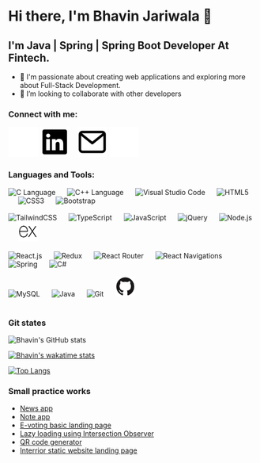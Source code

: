 # Hi there, I'm Bhavin Jariwala 👋 

## I'm Java | Spring | Spring Boot Developer At Fintech.

- 🔭 I'm passionate about creating web applications and exploring more about Full-Stack Development.
- 👯 I’m looking to collaborate with other developers

### Connect with me:

[![linked in](./img/linkedin-light.svg)](https://www.linkedin.com/in/bhavin-jariwala-989709223/#gh-dark-mode-only)
[![linked in](./img/linkedin-dark.svg)](https://www.linkedin.com/in/bhavin-jariwala-989709223/#gh-light-mode-only)
&nbsp;&nbsp;
[![gmail](./img/mail-dark.svg)](mailto:bjariwala26@gmail.com/#gh-light-mode-only)
[![gmail](./img/mail-light.svg)](mailto:bjariwala26@gmail.com/#gh-dark-mode-only)

### Languages and Tools:

<p align="left">
  <img src="https://cdn.jsdelivr.net/gh/devicons/devicon/icons/c/c-original.svg" alt="C Language" width="40" height="40"/> &nbsp;&nbsp;&nbsp;&nbsp;
  <img src="https://cdn.jsdelivr.net/gh/devicons/devicon/icons/cplusplus/cplusplus-original.svg" alt="C++ Language" width="40" height="40"/> &nbsp;&nbsp;&nbsp;&nbsp;
  <img src="https://cdn.jsdelivr.net/gh/devicons/devicon/icons/vscode/vscode-original.svg" alt="Visual Studio Code" width="40" height="40"/> &nbsp;&nbsp;&nbsp;&nbsp;
  <img src="https://cdn.jsdelivr.net/gh/devicons/devicon/icons/html5/html5-original.svg" alt="HTML5" width="40" height="40"/> &nbsp;&nbsp;&nbsp;&nbsp;
  <img src="https://cdn.jsdelivr.net/gh/devicons/devicon/icons/css3/css3-original.svg" alt="CSS3" width="40" height="40"/> &nbsp;&nbsp;&nbsp;&nbsp;
  <img src="https://cdn.jsdelivr.net/gh/devicons/devicon/icons/bootstrap/bootstrap-original.svg" alt="Bootstrap" width="40" height="40"/> &nbsp;&nbsp;&nbsp;&nbsp;
  <br/> <br/>
  <img src="https://cdn.jsdelivr.net/gh/devicons/devicon@latest/icons/tailwindcss/tailwindcss-original.svg" alt="TailwindCSS" width="40" height="40"/> &nbsp;&nbsp;&nbsp;&nbsp;
  <img src="https://cdn.jsdelivr.net/gh/devicons/devicon/icons/typescript/typescript-original.svg" alt="TypeScript" width="40" height="40"/> &nbsp;&nbsp;&nbsp;&nbsp;
  <img src="https://cdn.jsdelivr.net/gh/devicons/devicon/icons/javascript/javascript-original.svg" alt="JavaScript" width="40" height="40"/> &nbsp;&nbsp;&nbsp;&nbsp;
  <img src="https://cdn.jsdelivr.net/gh/devicons/devicon/icons/jquery/jquery-plain-wordmark.svg" alt="jQuery" width="40" height="40"/> &nbsp;&nbsp;&nbsp;&nbsp;
  <img src="https://cdn.jsdelivr.net/gh/devicons/devicon/icons/nodejs/nodejs-original.svg" alt="Node.js" width="40" height="40"/> &nbsp;&nbsp;&nbsp;&nbsp;
  <img src="./img/express.png" alt="Express.js" width="40" height="40"/> &nbsp;&nbsp;&nbsp;&nbsp;
  <br/> <br/>
  <img src="https://cdn.jsdelivr.net/gh/devicons/devicon/icons/react/react-original.svg" alt="React.js" width="40" height="40"/> &nbsp;&nbsp;&nbsp;&nbsp;
  <img src="https://cdn.jsdelivr.net/gh/devicons/devicon@latest/icons/redux/redux-original.svg" alt="Redux" width="40" height="40"/> &nbsp;&nbsp;&nbsp;&nbsp;
  <img src="https://cdn.jsdelivr.net/gh/devicons/devicon@latest/icons/reactrouter/reactrouter-original.svg" alt="React Router" width="40" height="40"/> &nbsp;&nbsp;&nbsp;&nbsp;
  <img src="https://cdn.jsdelivr.net/gh/devicons/devicon@latest/icons/reactnavigation/reactnavigation-original.svg"  alt="React Navigations" width="40" height="40"/> &nbsp;&nbsp;&nbsp;&nbsp;
  <img src="https://cdn.jsdelivr.net/gh/devicons/devicon@latest/icons/spring/spring-original-wordmark.svg" alt="Spring" width="40" height="40"/> &nbsp;&nbsp;&nbsp;&nbsp;
  <img src="https://cdn.jsdelivr.net/gh/devicons/devicon/icons/csharp/csharp-original.svg" alt="C#" width="40" height="40"/> &nbsp;&nbsp;&nbsp;&nbsp;
  <br/> <br/>
  <img src="https://cdn.jsdelivr.net/gh/devicons/devicon/icons/mysql/mysql-original.svg" alt="MySQL" width="40" height="40"/> &nbsp;&nbsp;&nbsp;&nbsp;
  <img src="https://cdn.jsdelivr.net/gh/devicons/devicon/icons/java/java-original.svg" alt="Java" width="40" height="40"/> &nbsp;&nbsp;&nbsp;&nbsp;
  <img src="https://cdn.jsdelivr.net/gh/devicons/devicon/icons/git/git-original.svg" alt="Git" width="40" height="40"/> &nbsp;&nbsp;&nbsp;&nbsp;
  <img src="./img/github.png" alt="GitHub" width="40" height="40"/> &nbsp;&nbsp;&nbsp;&nbsp;
  <br/>
  <br/>
</p>

### Git states

<!-- [![GitHub Streak](http://github-readme-streak-stats.herokuapp.com?user=Bhavin1324&theme=dark&border_radius=4.6&background=0d1117)](https://git.io/streak-stats) -->

![Bhavin's GitHub stats](https://github-readme-stats.vercel.app/api?username=Bhavin1324&theme=github_dark&show_icons=true) 

[![Bhavin's wakatime stats](https://github-readme-stats.vercel.app/api/wakatime?username=Bhavin13&layout=compact&theme=github_dark&langs_count=10)](https://wakatime.com/@Bhavin13)

[![Top Langs](https://github-readme-stats.vercel.app/api/top-langs/?username=Bhavin1324&layout=compact&theme=github_dark&background=0d1117)](https://github.com/Bhavin1324/github-readme-stats) 

### Small practice works
- [News app](https://bhavin1324.github.io/NewsApp/)
- [Note app](https://bhavin1324.github.io/QuickNote/)
- [E-voting basic landing page](https://bhavin1324.github.io/evoting/)
- [Lazy loading using Intersection Observer](https://bhavin1324.github.io/LazyLoading/)
- [QR code generator](https://bhavin1324.github.io/QR_Generator/)
- [Interrior static website landing page](https://bhavin1324.github.io/Interrior/)

